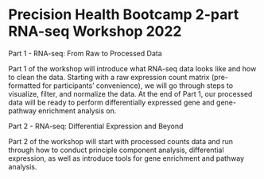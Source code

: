 # Precision Health Bootcamp 2-part RNA-seq Workshop 2022

Part 1 - RNA-seq: From Raw to Processed Data

Part 1 of the workshop will introduce what RNA-seq data looks like and how to clean the data. Starting with a raw expression count matrix (pre-formatted for participants’ convenience), we will go through steps to visualize, filter, and normalize the data. At the end of Part 1, our processed data will be ready to perform differentially expressed gene and gene-pathway enrichment analysis on.


Part 2 - RNA-seq: Differential Expression and Beyond

Part 2 of the workshop will start with processed counts data and run through how to conduct principle component analysis, differential expression, as well as introduce tools for gene enrichment and pathway analysis.
